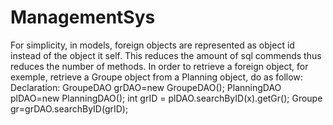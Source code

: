 # ManagementSys
For simplicity, in models, foreign objects are represented as object id instead of the object it self. 
This reduces the amount of sql commends thus reduces the number of methods.
In order to retrieve a foreign object, for exemple, retrieve a Groupe object from a Planning object, do as follow:
Declaration: GroupeDAO grDAO=new GroupeDAO(); PlanningDAO plDAO=new PlanningDAO();
int grID = plDAO.searchByID(x).getGr(); 
Groupe gr=grDAO.searchByID(grID);

  
